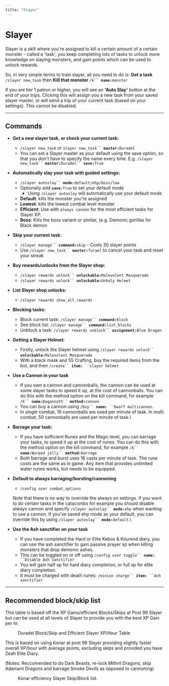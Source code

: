 ```yaml
---
title: "Slayer"
---
```


# Slayer

Slayer is a skill where you're assigned to kill a certain amount of a certain monster - called a 'task', you keep completing lots of tasks to unlock more knowledge on slaying monsters, and gain points which can be used to unlock rewards.

So, in very simple terms to train slayer, all you need to do is: **Get a task** `/slayer new_task` then **Kill that monster** `/k`` `**`name:`**`monster`

If you are tier 1 patron or higher, you will see an **'Auto Slay'** button at the end of your trips. Clicking this will assign you a new task from your saved slayer master, or will send a trip of your current task (based on your settings). This cannot be disabled.

---

## Commands

- **Get a new slayer task, or check your current task:**

  - `/slayer new_task` or `slayer new_task`` `**`master:`**`Duradel`
  - You can set a Slayer master as your default using the save option, so that you don't have to specify the name every time. E.g. `/slayer new_task`` `**`master:`**`Duradel`` `**`save:`**`True`

- **Automatically slay your task with guided settings:**

  - `/slayer autoslay`` `**`mode:`**`default/ehp/boss/low`
  - Optionally add **`save:`**`True` to set your default mode
    - Using `/slayer autoslay` will automatically use your default mode
  - **Default**: kills the monster you're assigned
  - **Lowest**: kills the lowest combat level monster
  - **Efficient**: Use with `always cannon` for the most efficient tasks for Slayer XP.
  - **Boss**: Kills the boss variant or similar, (e.g. Demonic gorillas for Black demon

- **Skip your current task:**

  - `/slayer manage`` `**`command:`**`skip` - Costs 30 slayer points
  - Use `/slayer new_task`` `**`master:`**`Turael` to cancel your task and reset your streak

- **Buy rewards/unlocks from the Slayer shop:**

  - `/slayer rewards unlock`` `**`unlockable:`**`Malevolent Masquerade`
  - `/slayer rewards unlock`` `**`unlockable:`**`Unholy Helmet`

- **List Slayer shop unlocks:**

  - `/slayer rewards show_all_rewards`

- **Blocking tasks:**

  - Block current task: `/slayer manage`` `**`command:`**`block`
  - See block list: `/slayer manage`` `**`command:`**`list_blocks`
  - Unblock a task: `/slayer rewards unblock`` `**`assignment:`**`Blue Dragon`

- **Getting a Slayer Helmet:**

  - Firstly, unlock the Slayer helmet using `/slayer rewards unlock`` `**`unlockable:`**`Malevolent Masquerade`
  - With a black mask and 55 Crafting, buy the required items from the bot, and then `/create`` `**`item:`**` ``slayer helmet`

- **Use a Cannon in your task**

  - If you own a cannon and cannonballs, the cannon can be used at some slayer tasks to speed it up, at the cost of cannonballs. You can do this with the method option on the kill command, for example `/k`` `**`name:`**`Dagannoth`` `**`method:`**`cannon`
  - You can buy a cannon using `/buy`` `**`name:`**` ``Dwarf multicannon`.
  - In single combat, 16 cannonballs are used per minute of task. In multi combat, 50 cannonballs are used per minute of task.\

- **Barrage your task:**

  - If you have sufficient Runes and the Magic level, you can barrage your tasks, to speed it up at the cost of runes. You can do this with the method option on the kill command, for example `/k`` `**`name:`**`Warped jelly`` `**`method:`**`barrage`
  - Both barrage and burst uses 16 casts per minute of task. The rune costs are the same as in game. Any item that provides unlimited water runes works, but needs to be equipped.

- **Default to always barraging/bursting/cannoning**

  - `/config user combat_options`

  Note that there is no way to override the always on settings. If you want to do certain tasks in the catacombs for example you should disable always cannon and specify `/slayer autoslay`` `**`mode:`**`ehp` when wanting to use a cannon. If you've saved ehp mode as your default, you can override this by using `/slayer autoslay`` `**`mode:`**`default`.\

- **Use the Ash sanctifier on your task**
  - If you have completed the Hard or Elite Kebos & Kourend diary, you can use the ash sanctifier to gain passive prayer xp when killing monsters that drop demonic ashes.
  - This can be toggled on or off using `/config user toggle`` `**`name:`**` ``Disable Ash Sanctifier`
  - You will gain half xp for hard diary completion, or full xp for elite diary completion.
  - It must be charged with death runes: `/minion charge`` `**`item:`**` ``Ash sanctifier`

---

## Recommended block/skip list

This table is based off the XP Gains/efficient Blocks/Skips at Post 99 Slayer but can be used at all levels of Slayer to provide you with the best XP Gain per hr.

<figure><figcaption>Duradel Block/Skip and Efficient Slayer XP/Hour Table</figcaption></figure>

This is based on using Konar at post 99 Slayer providing slightly faster overall XP/hour with average points, excluding skips and provided you have Zeah Elite Diary.

(Notes: Reccomended to do Dark Beasts, re-lock Mithril Dragons, skip Adamant Dragons and barrage Smoke Devils as opposed to cannoning)

<figure><figcaption>Konar efficiency Slayer Skip/Block list.</figcaption></figure>
